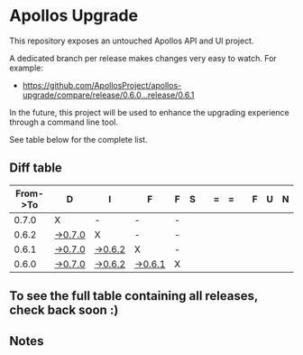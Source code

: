 # Apollos Upgrade

This repository exposes an untouched Apollos API and UI project.

A dedicated branch per release makes changes very easy
to watch. For example:

* https://github.com/ApollosProject/apollos-upgrade/compare/release/0.6.0...release/0.6.1

In the future, this project will be used to enhance the upgrading experience through a command line tool.

See table below for the complete list.

## Diff table

| From->To | D                                                                                                 | I                                                                                                 | F                                                                                                 | F   | S   |     | =   | =   |     | F   | U   | N   |
| -------- | ------------------------------------------------------------------------------------------------- | ------------------------------------------------------------------------------------------------- | ------------------------------------------------------------------------------------------------- | --- | --- | --- | --- | --- | --- | --- | --- | --- |
| 0.7.0    | X                                                                                                 | -                                                                                                 | -                                                                                                 | -   |     |     |     |     |     |     |     |     |
| 0.6.2    | [->0.7.0](https://github.com/ApollosProject/apollos-upgrade/compare/release/0.6.2..release/0.7.0) | X                                                                                                 | -                                                                                                 | -   |     |     |     |     |     |     |     |     |
| 0.6.1    | [->0.7.0](https://github.com/ApollosProject/apollos-upgrade/compare/release/0.6.1..release/0.7.0) | [->0.6.2](https://github.com/ApollosProject/apollos-upgrade/compare/release/0.6.1..release/0.6.2) | X                                                                                                 | -   |     |     |     |     |     |     |     |     |
| 0.6.0    | [->0.7.0](https://github.com/ApollosProject/apollos-upgrade/compare/release/0.6.0..release/0.7.0) | [->0.6.2](https://github.com/ApollosProject/apollos-upgrade/compare/release/0.6.0..release/0.6.2) | [->0.6.1](https://github.com/ApollosProject/apollos-upgrade/compare/release/0.6.0..release/0.6.1) | X   |     |     |     |     |     |     |     |     |

## To see the full table containing all releases, check back soon :)

## Notes
